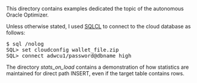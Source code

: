 This directory contains examples dedicated the topic of the autonomous Oracle Optimizer.

Unless otherwise stated, I used <a href="http://www.oracle.com/technetwork/developer-tools/sqlcl/overview/index.html" name="SQLcl">SQLCL</a> to connect to the cloud database as follows:

<pre>
$ sql /nolog
SQL> set cloudconfig wallet_file.zip
SQL> connect adwcu1/password@dbname_high
</pre>

The directory *stats_on_load* contains a demonstration of how statistics are maintained for direct path INSERT, even if the target table contains rows.
